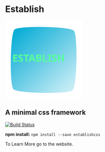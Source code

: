 # Establish

<img src="https://raw.githubusercontent.com/talonbragg/establish/master/establish.svg">

## A minimal css framework
[![Build Status](https://travis-ci.org/talonbragg/establish.svg?branch=master)](https://travis-ci.org/talonbragg/establish)

**npm install:** `npm install --save establishcss`

To Learn More go to the website.
